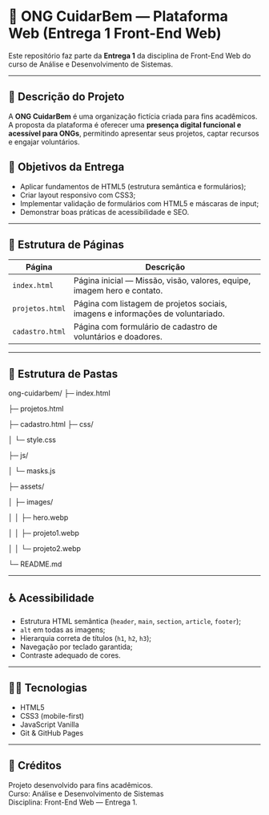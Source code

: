 # 🌱 ONG CuidarBem — Plataforma Web (Entrega 1 Front-End Web)

Este repositório faz parte da **Entrega 1** da disciplina de Front-End Web do curso de Análise e Desenvolvimento de Sistemas.

---

## 📖 Descrição do Projeto

A **ONG CuidarBem** é uma organização fictícia criada para fins acadêmicos.  
A proposta da plataforma é oferecer uma **presença digital funcional e acessível para ONGs**, permitindo apresentar seus projetos, captar recursos e engajar voluntários.

## 🧭 Objetivos da Entrega

- Aplicar fundamentos de HTML5 (estrutura semântica e formulários);
- Criar layout responsivo com CSS3;
- Implementar validação de formulários com HTML5 e máscaras de input;
- Demonstrar boas práticas de acessibilidade e SEO.

---

## 🧾 Estrutura de Páginas

| Página              | Descrição                                                                 |
|----------------------|---------------------------------------------------------------------------|
| `index.html`         | Página inicial — Missão, visão, valores, equipe, imagem hero e contato.  |
| `projetos.html`      | Página com listagem de projetos sociais, imagens e informações de voluntariado. |
| `cadastro.html`      | Página com formulário de cadastro de voluntários e doadores.             |

---

## 📂 Estrutura de Pastas

ong-cuidarbem/
├─ index.html

├─ projetos.html

├─ cadastro.html
├─ css/

│ └─ style.css

├─ js/

│ └─ masks.js

├─ assets/

│ ├─ images/

│ │ ├─ hero.webp

│ │ ├─ projeto1.webp

│ │ └─ projeto2.webp

└─ README.md

---

## ♿ Acessibilidade

- Estrutura HTML semântica (`header`, `main`, `section`, `article`, `footer`);
- `alt` em todas as imagens;
- Hierarquia correta de títulos (`h1`, `h2`, `h3`);
- Navegação por teclado garantida;
- Contraste adequado de cores.

---

## 🧑‍💻 Tecnologias

- HTML5
- CSS3 (mobile-first)
- JavaScript Vanilla
- Git & GitHub Pages

---

## 🏁 Créditos

Projeto desenvolvido para fins acadêmicos.  
Curso: Análise e Desenvolvimento de Sistemas  
Disciplina: Front-End Web — Entrega 1.
